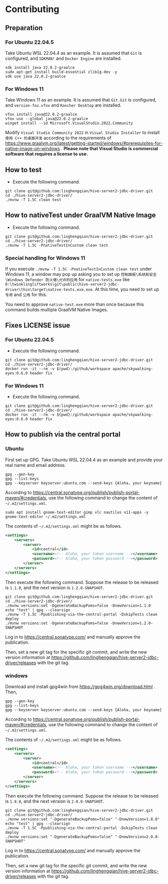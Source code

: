 # Contributing

## Preparation

### For Ubuntu 22.04.5

Take Ubuntu WSL 22.04.4 as an example.
It is assumed that `Git` is configured, and `SDKMAN!` and `Docker Engine` are installed.

```shell
sdk install java 22.0.2-graalce
sudo apt-get install build-essential zlib1g-dev -y
sdk use java 22.0.2-graalce
```

### For Windows 11

Take Windows 11 as an example.
It is assumed that `Git.Git` is configured, and `version-fox.vfox` and `Rancher Desktop` are installed.

```
vfox install java@22.0.2-graalce
vfox use --global java@22.0.2-graalce
winget install --id Microsoft.VisualStudio.2022.Community
```

Modify `Visual Studio Community 2022` in `Visual Studio Installer` to install `使用 C++ 的桌面开发` according 
to the requirements of https://www.graalvm.org/latest/getting-started/windows/#prerequisites-for-native-image-on-windows .
**Please note that Visual Studio is commercial software that requires a license to use.**

## How to test

- Execute the following command.

```shell
git clone git@github.com:linghengqian/hive-server2-jdbc-driver.git
cd ./hive-server2-jdbc-driver/
./mvnw -T 1.5C clean test
```

## How to nativeTest under GraalVM Native Image

- Execute the following command.

```shell
git clone git@github.com:linghengqian/hive-server2-jdbc-driver.git
cd ./hive-server2-jdbc-driver/
./mvnw -T 1.5C -PnativeTestInCustom clean test
```

### Special handling for Windows 11

If you execute `./mvnw -T 1.5C -PnativeTestInCustom clean test` under Windows 11, 
a window may pop up asking you to set up `控制面板\系统和安全\Windows Defender 防火墙\允许的应用` for `native-tests.exe` 
like `D:\twinklingliftworks\git\public\hive-server2-jdbc-driver\thin\target\native-tests.exe.exe`. 
At this time, you need to set up `专用` and `公用` for this.

You need to approve `native-test.exe` more than once because this command builds multiple GraalVM Native Images.

## Fixes LICENSE issue

### For Ubuntu 22.04.5

- Execute the following command.

```shell
git clone git@github.com:linghengqian/hive-server2-jdbc-driver.git
cd ./hive-server2-jdbc-driver/
docker run -it --rm -v $(pwd):/github/workspace apache/skywalking-eyes:0.6.0 header fix
```

### For Windows 11

- Execute the following command.

```
git clone git@github.com:linghengqian/hive-server2-jdbc-driver.git
cd ./hive-server2-jdbc-driver/
docker run -it --rm -v ${pwd}:/github/workspace apache/skywalking-eyes:0.6.0 header fix
```

## How to publish via the central portal

### Ubuntu

First set up GPG.
Take Ubuntu WSL 22.04.4 as an example and provide your real name and email address.

```shell
gpg --gen-key
gpg --list-keys
gpg --keyserver keyserver.ubuntu.com --send-keys {Aloha, your keyname}
```

According to https://central.sonatype.org/publish/publish-portal-maven/#credentials,
use the following command to change the content of `~/.m2/settings.xml`.

```shell
sudo apt install gnome-text-editor gimp vlc nautilus x11-apps -y
gnome-text-editor ~/.m2/settings.xml
```

The contents of `~/.m2/settings.xml` might be as follows.

```xml
<settings>
    <servers>
        <server>
            <id>central</id>
            <username><!-- Aloha, your token username --></username>
            <password><!-- Aloha, your token password --></password>
        </server>
    </servers>
</settings>
```

Then execute the following command.
Suppose the release to be released is `1.1.0`, and the next version is `1.2.0-SNAPSHOT`.

```shell
git clone git@github.com:linghengqian/hive-server2-jdbc-driver.git
cd ./hive-server2-jdbc-driver/
./mvnw versions:set -DgenerateBackupPoms=false -DnewVersion=1.1.0
echo "test" | gpg --clearsign
./mvnw -T 1.5C -Ppublishing-via-the-central-portal -DskipTests clean deploy
./mvnw versions:set -DgenerateBackupPoms=false -DnewVersion=1.2.0-SNAPSHOT
```

Log in to https://central.sonatype.com/ and manually approve the publication.

Then, set a new git tag for the specific git commit, 
and write the new version information at https://github.com/linghengqian/hive-server2-jdbc-driver/releases with the git tag.

### windows

Download and install gpg4win from https://gpg4win.org/download.html . Then,

```shell
gpg --gen-key
gpg --list-keys
gpg --keyserver keyserver.ubuntu.com --send-keys {Aloha, your keyname}
```

According to https://central.sonatype.org/publish/publish-portal-maven/#credentials,
use the following command to change the content of `~/.m2/settings.xml`.

The contents of `~/.m2/settings.xml` might be as follows.

```xml
<settings>
    <servers>
        <server>
            <id>central</id>
            <username><!-- Aloha, your token username --></username>
            <password><!-- Aloha, your token password --></password>
        </server>
    </servers>
</settings>
```

Then execute the following command.
Suppose the release to be released is `1.8.0`, and the next version is `2.0.0-SNAPSHOT`.

```shell
git clone git@github.com:linghengqian/hive-server2-jdbc-driver.git
cd ./hive-server2-jdbc-driver/
./mvnw versions:set "-DgenerateBackupPoms=false" "-DnewVersion=1.8.0"
echo "test" | gpg --clearsign
./mvnw -T 1.5C -Ppublishing-via-the-central-portal -DskipTests clean deploy
./mvnw versions:set "-DgenerateBackupPoms=false" "-DnewVersion=2.0.0-SNAPSHOT"
```

Log in to https://central.sonatype.com/ and manually approve the publication.

Then, set a new git tag for the specific git commit,
and write the new version information at https://github.com/linghengqian/hive-server2-jdbc-driver/releases with the git tag.
